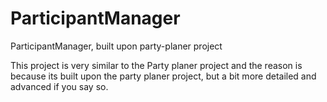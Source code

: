 # ParticipantManager
ParticipantManager, built upon party-planer project

This project is very similar to the Party planer project and the reason is because its built upon the party planer project, but a bit more detailed and advanced if you say so.
